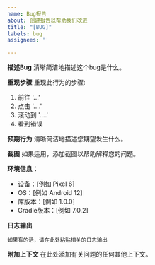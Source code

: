 ```yaml
---
name: Bug报告
about: 创建报告以帮助我们改进
title: "[BUG]"
labels: bug
assignees: ''

---
```


**描述Bug**
清晰简洁地描述这个bug是什么。

**重现步骤**
重现此行为的步骤:
1. 前往 '...'
2. 点击 '....'
3. 滚动到 '....'
4. 看到错误

**预期行为**
清晰简洁地描述您期望发生什么。

**截图**
如果适用，添加截图以帮助解释您的问题。

**环境信息：**
 - 设备：[例如 Pixel 6]
 - OS：[例如 Android 12]
 - 库版本：[例如 1.0.0]
 - Gradle版本：[例如 7.0.2]

**日志输出**
```
如果有的话，请在此处粘贴相关的日志输出
```

**附加上下文**
在此处添加有关问题的任何其他上下文。 